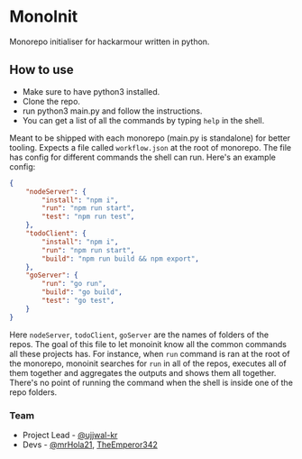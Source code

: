 # MonoInit
Monorepo initialiser for hackarmour written in python.

## How to use
- Make sure to have python3 installed.
- Clone the repo.
- run python3 main.py and follow the instructions.
- You can get a list of all the commands by typing `help` in the shell.

Meant to be shipped with each monorepo (main.py is standalone) for better tooling. Expects a file called `workflow.json` at the root of monorepo. The file has config for different commands the shell can run. Here's an example config:

```json
{
    "nodeServer": {
        "install": "npm i",
        "run": "npm run start",
        "test": "npm run test",
    },
    "todoClient": {
        "install": "npm i",
        "run": "npm run start",
        "build": "npm run build && npm export",
    },
    "goServer": {
        "run": "go run",
        "build": "go build",
        "test": "go test",
    }
}
```

Here `nodeServer`, `todoClient`, `goServer` are the names of folders of the repos. The goal of this file to let monoinit know all the common commands all these projects has. For instance, when `run` command is ran at the root of the monorepo, monoinit searches for `run` in all of the repos, executes all of them together and aggregates the outputs and shows them all together. There's no point of running the command when the shell is inside one of the repo folders.

### Team
- Project Lead - [@ujjwal-kr](https://github.com/ujjwal-kr)
- Devs - [@mrHola21](https://github.com/mrHola21),  [TheEmperor342](https://github.com/TheEmperor342)
